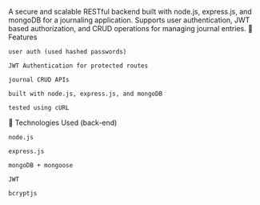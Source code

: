 A secure and scalable RESTful backend built with node.js, express.js, and mongoDB for a journaling application. Supports user authentication, JWT based authorization, and CRUD operations for managing journal entries.
🚀 Features

    user auth (used hashed passwords)

    JWT Authentication for protected routes

    journal CRUD APIs

    built with node.js, express.js, and mongoDB

    tested using cURL

🧠 Technologies Used (back-end)

    node.js

    express.js

    mongoDB + mongoose

    JWT

    bcryptjs
